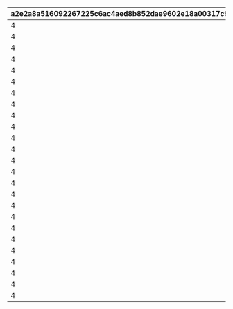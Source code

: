 |a2e2a8a516092267225c6ac4aed8b852dae9602e18a00317c952eebb1d22ebcc|f544724bf142d17647b6b8c8dfab280832f6e77398cac7e65d30afd14258cdd4|b637134a3699245391db5665c9059bbf88e7f404d645623bb85994368010b7f5|41ca5c71899f24fbd72f23f76893a9bcf2d49da6c6256c3e333799d2fad94492|a681ef9aa21eb3a859f003c8dc314d4ec13dc6eb7180194bd00864da2787ce45|13e76427ad249f6c2dbacdd25cd5a61336af4614863d28b928a47d2edae68120|da8c4d46e9a585d4c1f90b08274c6aa93abac62adee7e7b39ee4b0b8dafbc60b|c0e409f83f99add91f9f48b73b635f3940d6153db2e927c0187822f10b25f39c|281c85feea1a6528d0b9bc7d1f3dc1ee3879ce458abab2ed63e6da80ab4eca4e|8017627f7f70e523573acbee458897e878611bf68c3316e7a653ca5a5b6b290b|e487c55ff1a1816189cfb110fb1daff7098d52614120b0cc433c86208125f0c7|b442989609972481e842010a04be0dd3fe88ff39b4a926bf2aa3a0e8c0807f16|766753a6af53658cc9b0aa4c3c7ea4a5df788dfcb4ced14bc981094b5ee61ea8|37d56a650850324eb6093432228909a36ba6e2e688f0f0cb14ead75363690b98|125385f72390b2c2adc69df9118e1d85f7a0ef47e2703fca469f3206620e74ce|2e1ba14b26ffbd357e58f4523e02ce4cf10dcd803d65a9da51d490d6c558273c|
| --- | --- | --- | --- | --- | --- | --- | --- | --- | --- | --- | --- | --- | --- | --- | --- |
|4|91002|0|140000|1|110001|0|0|0|30|0|0|0|0|8|0|
|4|91002|0|140000|1|110002|0|0|0|30|0|0|0|0|8|0|
|4|91002|0|140000|1|110003|0|0|0|30|0|0|0|0|8|0|
|4|91002|0|140000|1|110004|0|0|0|30|0|0|0|0|8|0|
|4|91002|0|140000|1|110005|0|0|0|30|0|0|0|0|8|0|
|4|91002|0|140000|1|120001|0|0|0|30|0|0|0|0|8|0|
|4|91002|0|140000|1|120002|0|0|0|30|0|0|0|0|8|0|
|4|91002|0|140000|1|120003|0|0|0|30|0|0|0|0|8|0|
|4|91002|0|140000|1|120004|0|0|0|30|0|0|0|0|8|0|
|4|91002|0|140000|1|120005|0|0|0|30|0|0|0|0|8|0|
|4|91002|0|140000|1|130001|0|0|0|30|0|0|0|0|8|0|
|4|91002|0|140000|1|130002|0|0|0|30|0|0|0|0|8|0|
|4|91002|0|140000|1|130003|0|0|0|30|0|0|0|0|8|0|
|4|91002|0|140000|1|130004|0|0|0|30|0|0|0|0|8|0|
|4|91002|0|140000|1|130005|0|0|0|30|0|0|0|0|8|0|
|4|91002|0|140000|1|140001|0|0|0|30|0|0|0|0|8|0|
|4|91002|0|140000|1|140002|0|0|0|30|0|0|0|0|8|0|
|4|91002|0|140000|1|140003|0|0|0|30|0|0|0|0|8|0|
|4|91002|0|140000|1|140004|0|0|0|30|0|0|0|0|8|0|
|4|91002|0|140000|1|140005|0|0|0|30|0|0|0|0|8|0|
|4|91002|0|140000|1|150001|0|0|0|30|0|0|0|0|8|0|
|4|91002|0|140000|1|150002|0|0|0|30|0|0|0|0|8|0|
|4|91002|0|140000|1|150003|0|0|0|30|0|0|0|0|8|0|
|4|91002|0|140000|1|150004|0|0|0|30|0|0|0|0|8|0|
|4|91002|0|140000|1|150005|0|0|0|30|0|0|0|0|8|0|